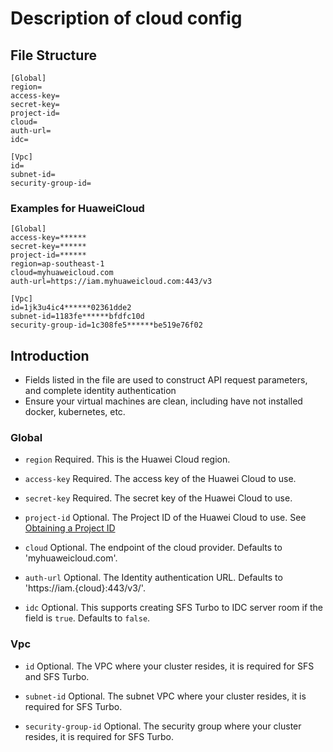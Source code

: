 # Description of cloud config

## File Structure
```
[Global]
region=
access-key=
secret-key=
project-id=
cloud=
auth-url=
idc=

[Vpc]
id=
subnet-id=
security-group-id=
```

### Examples for HuaweiCloud

```
[Global]
access-key=******
secret-key=******
project-id=******
region=ap-southeast-1
cloud=myhuaweicloud.com
auth-url=https://iam.myhuaweicloud.com:443/v3

[Vpc]
id=1jk3u4ic4******02361dde2
subnet-id=1183fe******bfdfc10d
security-group-id=1c308fe5******be519e76f02
```

## Introduction

* Fields listed in the file are used to construct API request parameters, and complete identity authentication
* Ensure your virtual machines are clean, including have not installed docker, kubernetes, etc.

### Global

* `region` Required. This is the Huawei Cloud region.

* `access-key` Required. The access key of the Huawei Cloud to use.

* `secret-key` Required. The secret key of the Huawei Cloud to use.

* `project-id` Optional. The Project ID of the Huawei Cloud to use. See [Obtaining a Project ID](https://support.huaweicloud.com/intl/en-us/api-evs/evs_04_0046.html)

* `cloud` Optional. The endpoint of the cloud provider. Defaults to 'myhuaweicloud.com'.

* `auth-url` Optional. The Identity authentication URL. Defaults to 'https://iam.{cloud}:443/v3/'.

* `idc` Optional. This supports creating SFS Turbo to IDC server room if the field is `true`. Defaults to `false`.

### Vpc

* `id` Optional. The VPC where your cluster resides, it is required for SFS and SFS Turbo.

* `subnet-id` Optional. The subnet VPC where your cluster resides, it is required for SFS Turbo.

* `security-group-id` Optional. The security group where your cluster resides, it is required for SFS Turbo.
